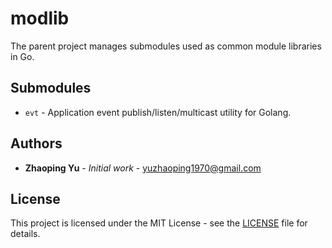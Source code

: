 # modlib

The parent project manages submodules used as common module libraries in Go.

## Submodules

* `evt` - Application event publish/listen/multicast utility for Golang.

## Authors

* **Zhaoping Yu** - *Initial work* - yuzhaoping1970@gmail.com

## License

This project is licensed under the MIT License - see the [LICENSE](LICENSE) file for details.
